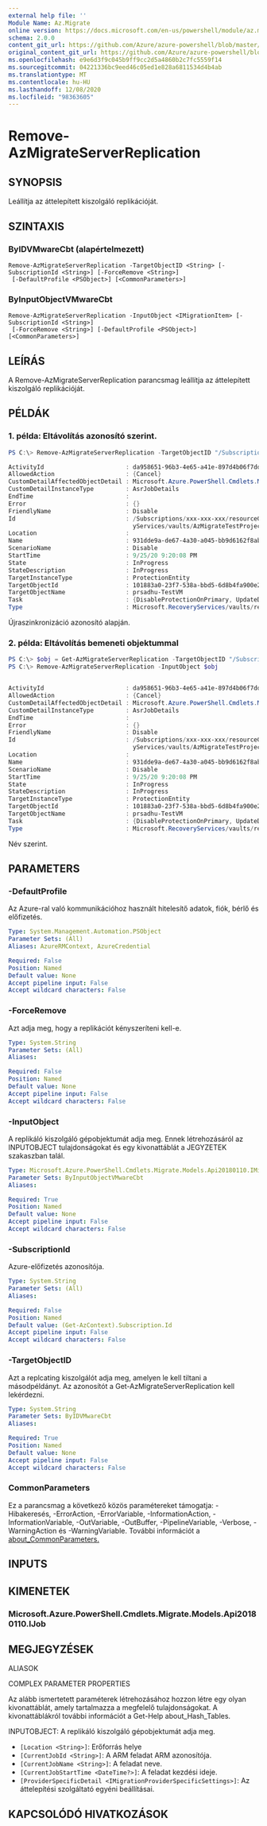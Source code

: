 ```yaml
---
external help file: ''
Module Name: Az.Migrate
online version: https://docs.microsoft.com/en-us/powershell/module/az.migrate/remove-azmigrateserverreplication
schema: 2.0.0
content_git_url: https://github.com/Azure/azure-powershell/blob/master/src/Migrate/help/Remove-AzMigrateServerReplication.md
original_content_git_url: https://github.com/Azure/azure-powershell/blob/master/src/Migrate/help/Remove-AzMigrateServerReplication.md
ms.openlocfilehash: e9e6d3f9c045b9ff9cc2d5a4860b2c7fc5559f14
ms.sourcegitcommit: 04221336bc9eed46c05ed1e828a6811534d4b4ab
ms.translationtype: MT
ms.contentlocale: hu-HU
ms.lasthandoff: 12/08/2020
ms.locfileid: "98363605"
---
```

# Remove-AzMigrateServerReplication

## SYNOPSIS
Leállítja az áttelepített kiszolgáló replikációját.

## SZINTAXIS

### ByIDVMwareCbt (alapértelmezett)
```
Remove-AzMigrateServerReplication -TargetObjectID <String> [-SubscriptionId <String>] [-ForceRemove <String>]
 [-DefaultProfile <PSObject>] [<CommonParameters>]
```

### ByInputObjectVMwareCbt
```
Remove-AzMigrateServerReplication -InputObject <IMigrationItem> [-SubscriptionId <String>]
 [-ForceRemove <String>] [-DefaultProfile <PSObject>] [<CommonParameters>]
```

## LEÍRÁS
A Remove-AzMigrateServerReplication parancsmag leállítja az áttelepített kiszolgáló replikációját.

## PÉLDÁK

### 1. példa: Eltávolítás azonosító szerint.
```powershell
PS C:\> Remove-AzMigrateServerReplication -TargetObjectID "/Subscriptions/xxx-xxx-xxx/resourceGroups/azmigratepwshtestasr13072020/providers/Microsoft.RecoveryServices/vaults/AzMigrateTestProjectPWSH02aarsvault/replicationFabrics/AzMigratePWSHTc8d1replicationfabric/replicationProtectionContainers/AzMigratePWSHTc8d1replicationcontainer/replicationMigrationItems/bcdr-vcenter-fareast-corp-micro-cfcc5a24-a40e-56b9-a6af-e206c9ca4f93_50063baa-9806-d6d6-7e09-c0ae87309b4f"

ActivityId                       : da958651-96b3-4e65-a41e-897d4b06f7dd ActivityId: 3a4c8d4d-920a-47cd-82c3-f3dcce90a588
AllowedAction                    : {Cancel}
CustomDetailAffectedObjectDetail : Microsoft.Azure.PowerShell.Cmdlets.Migrate.Models.Api20180110.JobDetailsAffectedObjectDetails
CustomDetailInstanceType         : AsrJobDetails
EndTime                          :
Error                            : {}
FriendlyName                     : Disable
Id                               : /Subscriptions/xxx-xxx-xxx/resourceGroups/azmigratepwshtestasr13072020/providers/Microsoft.Recover
                                   yServices/vaults/AzMigrateTestProjectPWSH02aarsvault/replicationJobs/931dde9a-de67-4a30-a045-bb9d6162f8ab
Location                         :
Name                             : 931dde9a-de67-4a30-a045-bb9d6162f8ab
ScenarioName                     : Disable
StartTime                        : 9/25/20 9:20:08 PM
State                            : InProgress
StateDescription                 : InProgress
TargetInstanceType               : ProtectionEntity
TargetObjectId                   : 101883a0-23f7-538a-bbd5-6d8b4fa900e2
TargetObjectName                 : prsadhu-TestVM
Task                             : {DisableProtectionOnPrimary, UpdateDraState}
Type                             : Microsoft.RecoveryServices/vaults/replicationJobs

```

Újraszinkronizáció azonosító alapján.

### 2. példa: Eltávolítás bemeneti objektummal
```powershell
PS C:\> $obj = Get-AzMigrateServerReplication -TargetObjectID "/Subscriptions/xxx-xxx-xxx/resourceGroups/azmigratepwshtestasr13072020/providers/Microsoft.RecoveryServices/vaults/AzMigrateTestProjectPWSH02aarsvault/replicationFabrics/AzMigratePWSHTc8d1replicationfabric/replicationProtectionContainers/AzMigratePWSHTc8d1replicationcontainer/replicationMigrationItems/bcdr-vcenter-fareast-corp-micro-cfcc5a24-a40e-56b9-a6af-e206c9ca4f93_50063baa-9806-d6d6-7e09-c0ae87309b4f"
PS C:\> Remove-AzMigrateServerReplication -InputObject $obj


ActivityId                       : da958651-96b3-4e65-a41e-897d4b06f7dd ActivityId: 3a4c8d4d-920a-47cd-82c3-f3dcce90a588
AllowedAction                    : {Cancel}
CustomDetailAffectedObjectDetail : Microsoft.Azure.PowerShell.Cmdlets.Migrate.Models.Api20180110.JobDetailsAffectedObjectDetails
CustomDetailInstanceType         : AsrJobDetails
EndTime                          :
Error                            : {}
FriendlyName                     : Disable
Id                               : /Subscriptions/xxx-xxx-xxx/resourceGroups/azmigratepwshtestasr13072020/providers/Microsoft.Recover
                                   yServices/vaults/AzMigrateTestProjectPWSH02aarsvault/replicationJobs/931dde9a-de67-4a30-a045-bb9d6162f8ab
Location                         :
Name                             : 931dde9a-de67-4a30-a045-bb9d6162f8ab
ScenarioName                     : Disable
StartTime                        : 9/25/20 9:20:08 PM
State                            : InProgress
StateDescription                 : InProgress
TargetInstanceType               : ProtectionEntity
TargetObjectId                   : 101883a0-23f7-538a-bbd5-6d8b4fa900e2
TargetObjectName                 : prsadhu-TestVM
Task                             : {DisableProtectionOnPrimary, UpdateDraState}
Type                             : Microsoft.RecoveryServices/vaults/replicationJobs
```

Név szerint.

## PARAMETERS

### -DefaultProfile
Az Azure-ral való kommunikációhoz használt hitelesítő adatok, fiók, bérlő és előfizetés.

```yaml
Type: System.Management.Automation.PSObject
Parameter Sets: (All)
Aliases: AzureRMContext, AzureCredential

Required: False
Position: Named
Default value: None
Accept pipeline input: False
Accept wildcard characters: False
```

### -ForceRemove
Azt adja meg, hogy a replikációt kényszeríteni kell-e.

```yaml
Type: System.String
Parameter Sets: (All)
Aliases:

Required: False
Position: Named
Default value: None
Accept pipeline input: False
Accept wildcard characters: False
```

### -InputObject
A replikáló kiszolgáló gépobjektumát adja meg.
Ennek létrehozásáról az INPUTOBJECT tulajdonságokat és egy kivonattáblát a JEGYZETEK szakaszban talál.

```yaml
Type: Microsoft.Azure.PowerShell.Cmdlets.Migrate.Models.Api20180110.IMigrationItem
Parameter Sets: ByInputObjectVMwareCbt
Aliases:

Required: True
Position: Named
Default value: None
Accept pipeline input: False
Accept wildcard characters: False
```

### -SubscriptionId
Azure-előfizetés azonosítója.

```yaml
Type: System.String
Parameter Sets: (All)
Aliases:

Required: False
Position: Named
Default value: (Get-AzContext).Subscription.Id
Accept pipeline input: False
Accept wildcard characters: False
```

### -TargetObjectID
Azt a replcating kiszolgálót adja meg, amelyen le kell tiltani a másodpéldányt.
Az azonosítót a Get-AzMigrateServerReplication kell lekérdezni.

```yaml
Type: System.String
Parameter Sets: ByIDVMwareCbt
Aliases:

Required: True
Position: Named
Default value: None
Accept pipeline input: False
Accept wildcard characters: False
```

### CommonParameters
Ez a parancsmag a következő közös paramétereket támogatja: -Hibakeresés, -ErrorAction, -ErrorVariable, -InformationAction, -InformationVariable, -OutVariable, -OutBuffer, -PipelineVariable, -Verbose, -WarningAction és -WarningVariable. További információt a [about_CommonParameters.](http://go.microsoft.com/fwlink/?LinkID=113216)

## INPUTS

## KIMENETEK

### Microsoft.Azure.PowerShell.Cmdlets.Migrate.Models.Api20180110.IJob

## MEGJEGYZÉSEK

ALIASOK

COMPLEX PARAMETER PROPERTIES

Az alább ismertetett paraméterek létrehozásához hozzon létre egy olyan kivonattáblát, amely tartalmazza a megfelelő tulajdonságokat. A kivonattáblákról további információt a Get-Help about_Hash_Tables.


INPUTOBJECT: A replikáló <IMigrationItem> kiszolgáló gépobjektumát adja meg.
  - `[Location <String>]`: Erőforrás helye
  - `[CurrentJobId <String>]`: A ARM feladat ARM azonosítója.
  - `[CurrentJobName <String>]`: A feladat neve.
  - `[CurrentJobStartTime <DateTime?>]`: A feladat kezdési ideje.
  - `[ProviderSpecificDetail <IMigrationProviderSpecificSettings>]`: Az áttelepítési szolgáltató egyéni beállításai.

## KAPCSOLÓDÓ HIVATKOZÁSOK

